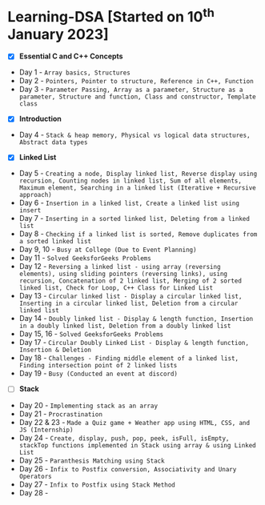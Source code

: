 # Learning-DSA [Started on 10<sup>th</sup> January 2023]
- [X] **Essential C and C++ Concepts**
- Day 1 - ```Array basics, Structures```
- Day 2 - ```Pointers, Pointer to structure, Reference in C++, Function```
- Day 3 - ```Parameter Passing, Array as a parameter, Structure as a parameter, Structure and function, Class and constructor, Template class```
- [X] **Introduction**
- Day 4 - ```Stack & heap memory, Physical vs logical data structures, Abstract data types```
- [X] **Linked List**
- Day 5 - ```Creating a node, Display linked list, Reverse display using recursion, Counting nodes in linked list, Sum of all elements, Maximum element, Searching in a linked list (Iterative + Recursive approach)```
- Day 6 - ```Insertion in a linked list, Create a linked list using insert```
- Day 7 - ```Inserting in a sorted linked list, Deleting from a linked list```
- Day 8 - ```Checking if a linked list is sorted, Remove duplicates from a sorted linked list```
- Day 9, 10 - ```Busy at College (Due to Event Planning)```
- Day 11 - ```Solved GeeksforGeeks Problems```
- Day 12 - ```Reversing a linked list - using array (reversing elements), using sliding pointers (reversing links), using recursion, Concatenation of 2 linked list, Merging of 2 sorted linked list, Check for Loop, C++ Class for Linked List```
- Day 13 - ```Circular linked list - Display a circular linked list, Inserting in a circular linked list, Deletion from a circular linked list```
- Day 14 - ```Doubly linked list - Display & length function, Insertion in a doubly linked list, Deletion from a doubly linked list```
- Day 15, 16 - ```Solved GeeksforGeeks Problems```
- Day 17 - ```Circular Doubly Linked List - Display & length function, Insertion & Deletion```
- Day 18 - ```Challenges - Finding middle element of a linked list, Finding intersection point of 2 linked lists```
- Day 19 - ```Busy (Conducted an event at discord) ```
- [ ] **Stack**
- Day 20 - ```Implementing stack as an array```
- Day 21 - ```Procrastination```
- Day 22 & 23 - ```Made a Quiz game + Weather app using HTML, CSS, and JS (Internship)```
- Day 24 - ```Create, display, push, pop, peek, isFull, isEmpty, stackTop functions implemented in Stack using array & using Linked List``` 
- Day 25 - ```Paranthesis Matching using Stack```
- Day 26 - ```Infix to Postfix conversion, Associativity and Unary Operators```
- Day 27 - ```Infix to Postfix using Stack Method```
- Day 28 - 